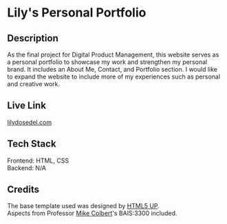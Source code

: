 # Lily's Personal Portfolio

## Description
As the final project for Digital Product Management, this website serves as a personal portfolio to showcase my work and strengthen my personal brand. It includes an About Me, Contact, and Portfolio section. I would like to expand the website to include more of my experiences such as personal and creative work. 

## Live Link
[lilydosedel.com](https://lilydosedel.com/)


## Tech Stack
Frontend: HTML, CSS  
Backend: N/A

## Credits 
The base template used was designed by [HTML5 UP](http://html5up.net/).  
Aspects from Professor [Mike Colbert](https://github.com/mikecolbert)'s BAIS:3300 included.
